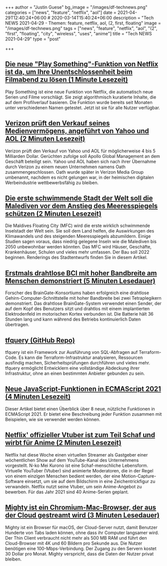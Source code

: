 +++
author = "Justin Guese"
bg_image = "/images/df-technews.png"
categories = ["news", "feature", "netflix", "aol"]
date = 2021-04-29T12:40:24+06:00 # 2020-03-14T15:40:24+06:00
description = "Tech NEWS 2021-04-29 - Themen: feature, netflix, aol, (2, first, floating"
image = "/images/df-technews.png"
tags = ["news", "feature", "netflix", "aol", "(2", "first", "floating", "city", "wireless", "uses", "anime"]
title = "Tech NEWS 2021-04-29"
type = "post"

+++

## [Die neue "Play Something"-Funktion von Netflix ist da, um Ihre Unentschlossenheit beim Filmabend zu lösen (1 Minute Lesezeit)](https://www.theverge.com/2021/4/28/22407467/netflix-play-something-shuffle-feature-launch-tv-movie)

 Play Something ist eine neue Funktion von Netflix, die automatisch neue Serien und Filme vorschlägt. Sie zeigt algorithmisch kuratierte Inhalte, die auf dem Profilverlauf basieren. Die Funktion wurde bereits seit Monaten unter verschiedenen Namen getestet. Jetzt ist sie für alle Nutzer verfügbar.

## [Verizon prüft den Verkauf seines Medienvermögens, angeführt von Yahoo und AOL (2 Minuten Lesezeit)](https://deadline.com/2021/04/verizon-media-assets-yahoo-aol-buzzfeed-huffpost-1234746126/)

 Verizon prüft den Verkauf von Yahoo und AOL für möglicherweise 4 bis 5 Milliarden Dollar. Gerüchten zufolge soll Apollo Global Management an dem Geschäft beteiligt sein. Yahoo und AOL haben sich nach ihrer Übernahme durch Verizon zu einem neuen Unternehmen namens Oath zusammengeschlossen. Oath wurde später in Verizon Media Group umbenannt, nachdem es nicht gelungen war, in der heimischen digitalen Werbeindustrie wettbewerbsfähig zu bleiben.

## [Die erste schwimmende Stadt der Welt soll die Malediven vor dem Anstieg des Meeresspiegels schützen (2 Minuten Lesezeit)](https://interestingengineering.com/worlds-first-floating-city-to-save-maldives-from-rising-sea-levels)

 Die Maldives Floating City (MFC) wird die erste wirklich schwimmende Inselstadt der Welt sein. Sie soll dem Land helfen, die Auswirkungen des Klimawandels und des steigenden Meeresspiegels abzumildern. Einige Studien sagen voraus, dass niedrig gelegene Inseln wie die Malediven bis 2050 unbewohnbar werden könnten. Das MFC wird Häuser, Geschäfte, Krankenhäuser, Schulen und vieles mehr umfassen. Der Bau soll 2022 beginnen. Renderings des Stadtentwurfs finden Sie in diesem Artikel.

## [Erstmals drahtlose BCI mit hoher Bandbreite am Menschen demonstriert (5 Minuten Lesedauer)](https://arstechnica.com/science/2021/04/new-high-bandwidth-wireless-bci-helps-tetraplegics-use-tablet-computers/)

 Forscher des BrainGate-Konsortiums haben erfolgreich eine drahtlose Gehirn-Computer-Schnittstelle mit hoher Bandbreite bei zwei Tetraplegikern demonstriert. Das drahtlose BrainGate-System verwendet einen Sender, der auf dem Kopf des Benutzers sitzt und drahtlos mit einem implantierten Elektrodenfeld im motorischen Kortex verbunden ist. Die Batterie hält 36 Stunden lang und kann während des Betriebs kontinuierlich Daten übertragen.

## [tfquery (GitHub Repo)](https://github.com/mazen160/tfquery)

 tfquery ist ein Framework zur Ausführung von SQL-Abfragen auf Terraform-Code. Es kann die Terraform-Infrastruktur analysieren, Ressourcen ausfindig machen, Sicherheitsprüfungen durchführen und vieles mehr. tfquery ermöglicht Entwicklern eine vollständige Abdeckung ihrer Infrastruktur, ohne an einen bestimmten Anbieter gebunden zu sein.

## [Neue JavaScript-Funktionen in ECMAScript 2021 (4 Minuten Lesezeit)](https://brayanarrieta.hashnode.dev/new-javascript-features-ecmascript-2021-with-examples)

 Dieser Artikel bietet einen Überblick über 8 neue, nützliche Funktionen in ECMAScript 2021. Er bietet eine Beschreibung jeder Funktion zusammen mit Beispielen, wie sie verwendet werden können.

## [Netflix' offizieller Vtuber ist zum Teil Schaf und wirbt für Anime (2 Minuten Lesezeit)](https://www.theverge.com/2021/4/28/22408078/netflix-vtuber-anime-n-ko-youtube)

 Netflix hat diese Woche einen virtuellen Streamer als Gastgeber einer wöchentlichen Show auf dem YouTube-Kanal des Unternehmens vorgestellt. N-ko Mei Kurono ist eine Schaf-menschliche Lebensform. Virtuelle YouTuber (Vtuber) sind animierte Moderatoren, die in der Regel von einem einzigen Menschen bedient werden, der eine Motion-Capture-Software einsetzt, um sie auf dem Bildschirm in eine Zeichentrickfigur zu verwandeln. Netflix nutzt seine Vtuber, um sein Anime-Angebot zu bewerben. Für das Jahr 2021 sind 40 Anime-Serien geplant.

## [Mighty ist ein Chromium-Mac-Browser, der aus der Cloud gestreamt wird (3 Minuten Lesedauer)](https://9to5google.com/2021/04/27/mighty-browser/)

 Mighty ist ein Browser für macOS, der Cloud-Server nutzt, damit Benutzer Hunderte von Tabs laden können, ohne dass ihr Computer langsamer wird. Der Thin Client verbraucht nicht mehr als 500 MB RAM und führt den Cloud-Browser mit 4K und 60 Bildern pro Sekunde aus. Die Nutzer benötigen eine 100-Mbps-Verbindung. Der Zugang zu den Servern kostet 30 Dollar pro Monat. Mighty verspricht, dass die Daten der Nutzer privat bleiben.


